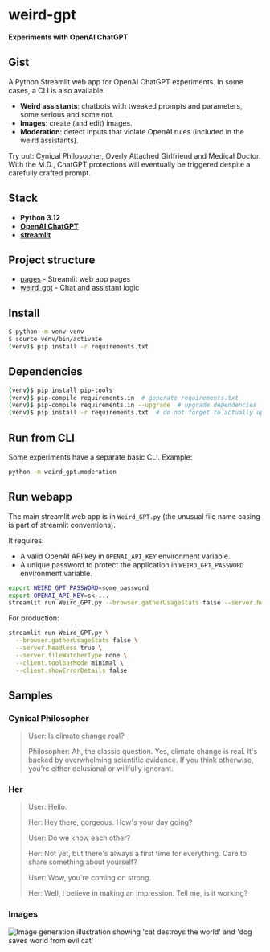 # weird-gpt

**Experiments with OpenAI ChatGPT**

## Gist

A Python Streamlit web app for OpenAI ChatGPT experiments. In some cases, a CLI is also available.

- **Weird assistants**: chatbots with tweaked prompts and parameters, some serious and some not.
- **Images**: create (and edit) images.
- **Moderation**: detect inputs that violate OpenAI rules (included in the weird assistants).

Try out: Cynical Philosopher, Overly Attached Girlfriend and Medical Doctor. With the M.D., ChatGPT protections will eventually be triggered despite a carefully crafted prompt.

## Stack

- **Python 3.12**
- **[OpenAI ChatGPT](https://platform.openai.com)**
- **[streamlit](https://streamlit.io/)**

## Project structure

- [pages](pages) - Streamlit web app pages
- [weird_gpt](weird_gpt) - Chat and assistant logic 

## Install

```bash
$ python -m venv venv
$ source venv/bin/activate
(venv)$ pip install -r requirements.txt
```

## Dependencies

```bash
(venv)$ pip install pip-tools
(venv)$ pip-compile requirements.in  # generate requirements.txt
(venv)$ pip-compile requirements.in --upgrade  # upgrade dependencies list
(venv)$ pip install -r requirements.txt  # do not forget to actually upgrade
```

## Run from CLI

Some experiments have a separate basic CLI. Example:

```bash
python -m weird_gpt.moderation
```

## Run webapp

The main streamlit web app is in `Weird_GPT.py` (the unusual file name casing is part of streamlit conventions).

It requires:

- A valid OpenAI API key in `OPENAI_API_KEY` environment variable.
- A unique password to protect the application in `WEIRD_GPT_PASSWORD` environment variable.

```bash 
export WEIRD_GPT_PASSWORD=some_password
export OPENAI_API_KEY=sk-...
streamlit run Weird_GPT.py --browser.gatherUsageStats false --server.headless true
```

For production:

```bash
streamlit run Weird_GPT.py \
  --browser.gatherUsageStats false \
  --server.headless true \
  --server.fileWatcherType none \
  --client.toolbarMode minimal \
  --client.showErrorDetails false
```

## Samples

### Cynical Philosopher

> User: Is climate change real?
> 
> Philosopher: Ah, the classic question. Yes, climate change is real. It's backed by overwhelming scientific evidence. If you think otherwise, you're either delusional or willfully ignorant.

### Her

> User: Hello.
>
> Her: Hey there, gorgeous. How's your day going?
>
> User: Do we know each other?
>
> Her: Not yet, but there's always a first time for everything. Care to share something about yourself?
>
> User: Wow, you're coming on strong.
>
> Her: Well, I believe in making an impression. Tell me, is it working?

### Images

![Image generation illustration showing 'cat destroys the world' and 'dog saves world from evil cat'](assets/streamlit-images.png)
